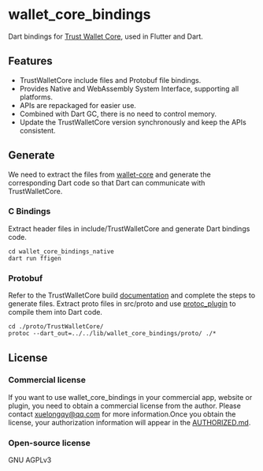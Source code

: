 # wallet_core_bindings
Dart bindings for [Trust Wallet Core](https://github.com/trustwallet/wallet-core), used in Flutter and Dart.

## Features

- TrustWalletCore include files and Protobuf file bindings.
- Provides Native and WebAssembly System Interface, supporting all platforms.
- APIs are repackaged for easier use.
- Combined with Dart GC, there is no need to control memory.
- Update the TrustWalletCore version synchronously and keep the APIs consistent.

## Generate

We need to extract the files from [wallet-core](https://dart.dev/guides/libraries/create-library-packages) and generate the corresponding Dart code so that Dart can communicate with TrustWalletCore.

### C Bindings

Extract header files in include/TrustWalletCore and generate Dart bindings code.

```shell
cd wallet_core_bindings_native
dart run ffigen
```

### Protobuf
Refer to the TrustWalletCore build [documentation](https://developer.trustwallet.com/developer/wallet-core/developing-the-library/building) and complete the steps to generate files. Extract proto files in src/proto and use [protoc_plugin](https://pub.dev/packages/protoc_plugin) to compile them into Dart code.

```shell
cd ./proto/TrustWalletCore/
protoc --dart_out=../../lib/wallet_core_bindings/proto/ ./*
```

## License

### Commercial license
If you want to use wallet_core_bindings in your commercial app, website or plugin, you need to obtain a commercial license from the author. Please contact [xuelongqy@qq.com](mailto:xuelongqy@qq.com) for more information.Once you obtain the license, your authorization information will appear in the [AUTHORIZED.md](https://github.com/xuelongqy/wallet_core_bindings/blob/main/AUTHORIZED.md).

### Open-source license
GNU AGPLv3
